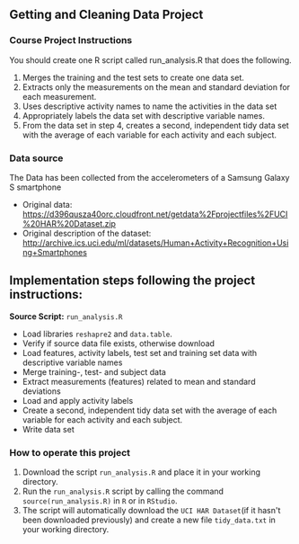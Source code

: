 ## Getting and Cleaning Data Project
### Course Project Instructions
You should create one R script called run_analysis.R that does the following. 

1. Merges the training and the test sets to create one data set.
2. Extracts only the measurements on the mean and standard deviation for each measurement. 
3. Uses descriptive activity names to name the activities in the data set
4. Appropriately labels the data set with descriptive variable names. 
5. From the data set in step 4, creates a second, independent tidy data set with the average of each variable for each activity and each subject.


### Data source
The Data has been collected from the accelerometers of a Samsung Galaxy S smartphone
* Original data: https://d396qusza40orc.cloudfront.net/getdata%2Fprojectfiles%2FUCI%20HAR%20Dataset.zip
* Original description of the dataset: http://archive.ics.uci.edu/ml/datasets/Human+Activity+Recognition+Using+Smartphones

## Implementation steps following the project instructions:
**Source Script:** `run_analysis.R` 

* Load libraries `reshapre2` and `data.table`.
* Verify if source data file exists, otherwise download 
* Load features, activity labels,  test set and training set data with descriptive variable names
* Merge training-, test- and subject data
* Extract measurements (features) related to mean and standard deviations
* Load and apply activity labels
* Create a second, independent tidy data set with the average of each variable for each activity and each subject.
* Write data set

### How to operate this project
1. Download the script `run_analysis.R` and place it in your working directory.
2. Run the `run_analysis.R` script by calling the command `source(run_analysis.R)` in `R` or in `RStudio`.
3. The script will automatically download the `UCI HAR Dataset`(if it hasn't been downloaded previously) and  create a new file `tidy_data.txt` in your  working directory.



